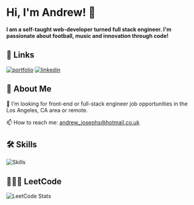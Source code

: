 
# Hi, I'm Andrew! 👋

**I am a self-taught web-developer turned full stack engineer. I'm passionate about football, music and innovation through code!**


## 🔗 Links
[![portfolio](https://img.shields.io/badge/my_portfolio-000?style=for-the-badge&logo=ko-fi&logoColor=white)](https://ajosephs1.github.io/)
[![linkedin](https://img.shields.io/badge/linkedin-0A66C2?style=for-the-badge&logo=linkedin&logoColor=white)](https://www.linkedin.com/in/andrewjosephs1/)


## 🚀 About Me
🔎 I'm looking for front-end or full-stack engineer job opportunities in the Los Angeles, CA area or remote.

📫 How to reach me: andrew_josephs@hotmail.co.uk


## 🛠 Skills
![Skills](https://skillicons.dev/icons?i=react,nodejs,ts,express,js,html,css,sass,astro,mysql,git,postman,jest,vscode)

## 👨🏾‍💻 LeetCode
![LeetCode Stats](https://leetcard.jacoblin.cool/ajosephs1?theme=nord&font=Noto%20Sans)
